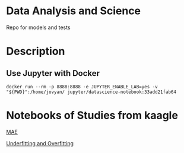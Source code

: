 # Data Analysis and Science
Repo for models and tests

# Description

## Use Jupyter with Docker
```
docker run --rm -p 8888:8888 -e JUPYTER_ENABLE_LAB=yes -v "${PWD}":/home/jovyan/ jupyter/datascience-notebook:33add21fab64
```

# Notebooks of Studies from kaagle

[MAE](/kaagle/home-data/house%20model%20mean%20absolute%20error%20-%20MAE.ipynb)

[Underfitting and Overfitting](/kaagle/home-data/Underfitting%20and%20Overfitting.ipynb)